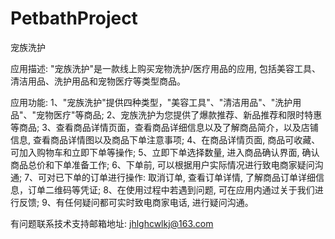 # PetbathProject
宠族洗护

应用描述: "宠族洗护"是一款线上购买宠物洗护/医疗用品的应用, 包括美容工具、清洁用品、洗护用品和宠物医疗等类型商品。

应用功能: 
      1、"宠族洗护"提供四种类型，"美容工具"、"清洁用品"、"洗护用品"、"宠物医疗"等商品; 
      2、宠族洗护为您提供了爆款推荐、新品推荐和限时特惠等商品; 
      3、查看商品详情页面，查看商品详细信息以及了解商品简介，以及店铺信息, 查看商品详情图以及商品下单注意事项; 
      4、在商品详情页面, 商品可收藏、可加入购物车和立即下单等操作; 
      5、立即下单选择数量, 进入商品确认界面, 确认商品总价和下单准备工作; 
      6、下单前, 可以根据用户实际情况进行致电商家疑问沟通; 
      7、可对已下单的订单进行操作: 取消订单, 查看订单详情, 了解商品订单详细信息，订单二维码等凭证; 
      8、在使用过程中若遇到问题, 可在应用内通过关于我们进行反馈; 
      9、有任何疑问都可实时致电商家电话, 进行疑问沟通。

有问题联系技术支持邮箱地址: jhlghcwlkj@163.com
